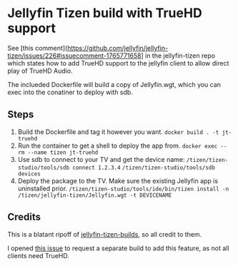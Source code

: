 # Jellyfin Tizen build with TrueHD support

See [this comment](https://github.com/jellyfin/jellyfin-tizen/issues/226#issuecomment-1765771658] in the jellyfin-tizen repo which states how to add TrueHD support to the jellyfin client to allow direct play of TrueHD Audio.

The inclueded Dockerfile will build a copy of Jellyfin.wgt, which you can exec into the conatiner to deploy with sdb.

## Steps

1. Build the Dockerfile and tag it however you want. 
`docker build . -t jt-truehd`
2. Run the container to get a shell to deploy the app from. 
`docker exec --rm --name tizen jt-truehd`
3. Use sdb to connect to your TV and get the device name:
`/tizen/tizen-studio/tools/sdb connect 1.2.3.4`
`/tizen/tizen-studio/tools/sdb devices`
4. Deploy the package to the TV. Make sure the existing Jellyfin app is uninstalled prior.
`/tizen/tizen-studio/tools/ide/bin/tizen install -n /tizen/jellyfin-tizen/Jellyfin.wgt -t DEVICENAME`

## Credits

This is a blatant ripoff of [jellyfin-tizen-builds](https://github.com/jeppevinkel/jellyfin-tizen-builds/tree/master), so all credit to them.

I opened [this issue](https://github.com/jeppevinkel/jellyfin-tizen-builds/issues/32) to request a separate build to add this feature, as not all clients need TrueHD.
